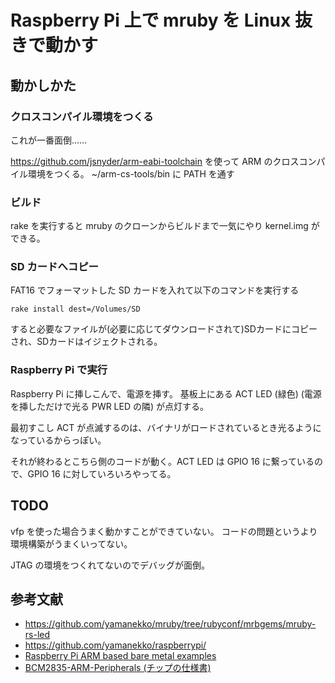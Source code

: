 Raspberry Pi 上で mruby を Linux 抜きで動かす
=============================================

動かしかた
----------

### クロスコンパイル環境をつくる

これが一番面倒……

https://github.com/jsnyder/arm-eabi-toolchain を使って ARM のクロスコンパイル環境をつくる。
~/arm-cs-tools/bin に PATH を通す

### ビルド

rake を実行すると mruby のクローンからビルドまで一気にやり kernel.img ができる。

### SD カードへコピー

FAT16 でフォーマットした SD カードを入れて以下のコマンドを実行する

```
rake install dest=/Volumes/SD
```

すると必要なファイルが(必要に応じてダウンロードされて)SDカードにコピーされ、SDカードはイジェクトされる。

### Raspberry Pi で実行

Raspberry Pi に挿しこんで、電源を挿す。
基板上にある ACT LED (緑色) (電源を挿しただけで光る PWR LED の隣) が点灯する。

最初すこし ACT が点滅するのは、バイナリがロードされているとき光るようになっているからっぽい。

それが終わるとこちら側のコードが動く。ACT LED は GPIO 16 に繋っているので、GPIO 16 に対していろいろやってる。


TODO
----

vfp を使った場合うまく動かすことができていない。
コードの問題というより環境構築がうまくいってない。

JTAG の環境をつくれてないのでデバッグが面倒。

参考文献
--------
 
 * https://github.com/yamanekko/mruby/tree/rubyconf/mrbgems/mruby-rs-led
 * https://github.com/yamanekko/raspberrypi/
 * [Raspberry Pi ARM based bare metal examples]( https://github.com/dwelch67/raspberrypi )
 * [BCM2835-ARM-Peripherals (チップの仕様書)]( http://www.raspberrypi.org/wp-content/uploads/2012/02/BCM2835-ARM-Peripherals.pdf )
